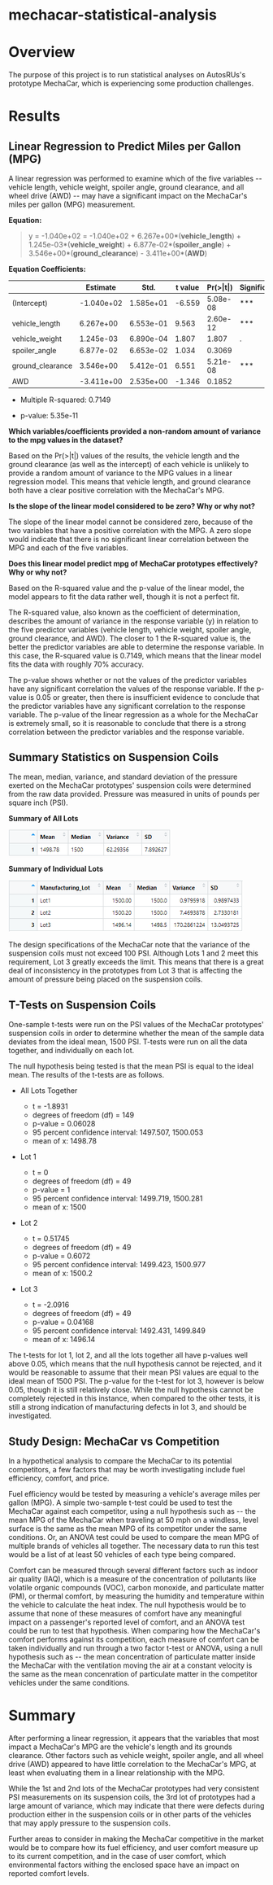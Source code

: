 # mechacar-statistical-analysis

# Overview
The purpose of this project is to run statistical analyses on AutosRUs's prototype MechaCar, which is experiencing some production challenges. 

# Results

## Linear Regression to Predict Miles per Gallon (MPG)
A linear regression was performed to examine which of the five variables -- vehicle length, vehicle weight, spoiler angle, ground clearance, and all wheel drive (AWD) -- may have a significant impact on the MechaCar's miles per gallon (MPG) measurement.

**Equation:**

>y = -1.040e+02 = -1.040e+02 + 6.267e+00*(**vehicle_length**) + 1.245e-03*(**vehicle_weight**) + 6.877e-02*(**spoiler_angle**) + 3.546e+00*(**ground_clearance**) - 3.411e+00*(**AWD**)

**Equation Coefficients:**

|                  | Estimate   | Std.      | t value | Pr(>\|t\|) | Significance |
|------------------|------------|-----------|---------|------------|--------------|
| (Intercept)      | -1.040e+02 | 1.585e+01 | -6.559  | 5.08e-08   | ***          |
| vehicle_length   | 6.267e+00  | 6.553e-01 | 9.563   | 2.60e-12   | ***          |
| vehicle_weight   | 1.245e-03  | 6.890e-04 | 1.807   | 1.807      | .            |
| spoiler_angle    | 6.877e-02  | 6.653e-02 | 1.034   | 0.3069     |              |
| ground_clearance | 3.546e+00  | 5.412e-01 | 6.551   | 5.21e-08   | ***          |
| AWD              | -3.411e+00 | 2.535e+00 | -1.346  | 0.1852     |              |

- Multiple R-squared:  0.7149

- p-value: 5.35e-11

**Which variables/coefficients provided a non-random amount of variance to the mpg values in the dataset?**

Based on the Pr(>|t|) values of the results, the vehicle length and the ground clearance (as well as the intercept) of each vehicle is unlikely to provide a random amount of variance to the MPG values in a linear regression model. This means that vehicle length, and ground clearance both have a clear positive correlation with the MechaCar's MPG.

**Is the slope of the linear model considered to be zero? Why or why not?**

The slope of the linear model cannot be considered zero, because of the two variables that have a positive correlation with the MPG. A zero slope would indicate that there is no significant linear correlation between the MPG and each of the five variables.

**Does this linear model predict mpg of MechaCar prototypes effectively? Why or why not?**

Based on the R-squared value and the p-value of the linear model, the model appears to fit the data rather well, though it is not a perfect fit.

The R-squared value, also known as the coefficient of determination, describes the amount of variance in the response variable (y) in relation to the five predictor variables (vehicle length, vehicle weight, spoiler angle, ground clearance, and AWD). The closer to 1 the R-squared value is, the better the predictor variables are able to determine the response variable. In this case, the R-squared value is 0.7149, which means that the linear model fits the data with roughly 70% accuracy. 

The p-value shows whether or not the values of the predictor variables have any significant correlation the values of the response variable. If the p-value is 0.05 or greater, then there is insufficient evidence to conclude that the predictor variables have any significant correlation to the response variable. The p-value of the linear regression as a whole for the MechaCar is extremely small, so it is reasonable to conclude that there is a strong correlation between the predictor variables and the response variable.

## Summary Statistics on Suspension Coils
The mean, median, variance, and standard deviation of the pressure exerted on the MechaCar prototypes' suspension coils were determined from the raw data provided. Pressure was measured in units of pounds per square inch (PSI).

**Summary of All Lots**

![Total Summary](Images/total_summary.PNG)

**Summary of Individual Lots**

![Lot Summary](Images/lot_summary.PNG)

The design specifications of the MechaCar note that the variance of the suspension coils must not exceed 100 PSI. Although Lots 1 and 2 meet this requirement, Lot 3 greatly exceeds the limit. This means that there is a great deal of inconsistency in the prototypes from Lot 3 that is affecting the amount of pressure being placed on the suspension coils.

## T-Tests on Suspension Coils
One-sample t-tests were run on the PSI values of the MechaCar prototypes' suspension coils in order to determine whether the mean of the sample data deviates from the ideal mean, 1500 PSI. T-tests were run on all the data together, and individually on each lot.

The null hypothesis being tested is that the mean PSI is equal to the ideal mean. The results of the t-tests are as follows.

- All Lots Together
	- t = -1.8931
	- degrees of freedom (df) = 149
	- p-value = 0.06028
	- 95 percent confidence interval: 1497.507, 1500.053
	- mean of x: 1498.78

- Lot 1
	- t = 0
	- degrees of freedom (df) = 49
	- p-value = 1
	- 95 percent confidence interval: 1499.719, 1500.281
	- mean of x: 1500

- Lot 2
	- t = 0.51745
	- degrees of freedom (df) = 49
	- p-value = 0.6072
	- 95 percent confidence interval: 1499.423, 1500.977
	- mean of x: 1500.2

- Lot 3
	- t = -2.0916
	- degrees of freedom (df) = 49
	- p-value = 0.04168
	- 95 percent confidence interval: 1492.431, 1499.849
	- mean of x: 1496.14

The t-tests for lot 1, lot 2, and all the lots together all have p-values well above 0.05, which means that the null hypothesis cannot be rejected, and it would be reasonable to assume that their mean PSI values are equal to the ideal mean of 1500 PSI. The p-value for the t-test for lot 3, however is below 0.05, though it is still relatively close. While the null hypothesis cannot be completely rejected in this instance, when compared to the other tests, it is still a strong indication of manufacturing defects in lot 3, and should be investigated.

## Study Design: MechaCar vs Competition
In a hypothetical analysis to compare the MechaCar to its potential competitors, a few factors that may be worth investigating include fuel efficiency, comfort, and price.

Fuel efficiency would be tested by measuring a vehicle's average miles per gallon (MPG). A simple two-sample t-test could be used to test the MechaCar against each competitor, using a null hypothesis such as -- the mean MPG of the MechaCar when traveling at 50 mph on a windless, level surface is the same as the mean MPG of its competitor under the same conditions. Or, an ANOVA test could be used to compare the mean MPG of multiple brands of vehicles all together. The necessary data to run this test would be a list of at least 50 vehicles of each type being compared.

Comfort can be measured through several different factors such as indoor air quality (IAQ), which is a measure of the concentration of pollutants like volatile organic compounds (VOC), carbon monoxide, and particulate matter (PM), or thermal comfort, by measuring the humidity and temperature within the vehicle to calculate the heat index. The null hypothesis would be to assume that none of these measures of comfort have any meaningful impact on a passenger's reported level of comfort, and an ANOVA test could be run to test that hypothesis. When comparing how the MechaCar's comfort performs against its competition, each measure of comfort can be taken individually and run through a two factor t-test or ANOVA, using a null hypothesis such as -- the mean concentration of particulate matter inside the MechaCar with the ventilation moving the air at a constant velocity is the same as the mean concenration of particulate matter in the competitor vehicles under the same conditions.

# Summary
After performing a linear regression, it appears that the variables that most impact a MechaCar's MPG are the vehicle's length and its grounds clearance. Other factors such as vehicle weight, spoiler angle, and all wheel drive (AWD) appeared to have little correlation to the MechaCar's MPG, at least when evaluating them in a linear relationship with the MPG.

While the 1st and 2nd lots of the MechaCar prototypes had very consistent PSI measurements on its suspension coils, the 3rd lot of prototypes had a large amount of variance, which may indicate that there were defects during production either in the suspension coils or in other parts of the vehicles that may apply pressure to the suspension coils.

Further areas to consider in making the MechaCar competitive in the market would be to compare how its fuel efficiency, and user comfort measure up to its current competition, and in the case of user comfort, which environmental factors withing the enclosed space have an impact on reported comfort levels.
